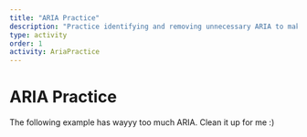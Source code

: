 ```yaml
---
title: "ARIA Practice"
description: "Practice identifying and removing unnecessary ARIA to make your code cleaner and more accessible."
type: activity
order: 1
activity: AriaPractice
---
```


# ARIA Practice
The following example has wayyy too much ARIA. Clean it up for me :)
<!-- remove aria stuff => activity in progress already -->
